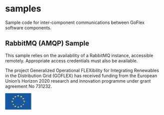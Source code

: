 # samples
Sample code for inter-component communications between GoFlex software components.


## RabbitMQ (AMQP) Sample
This sample relies on the availability of a RabbitMQ instance, accessible remotely. Appropriate access credentials must also be available.


The project Generalized Operational FLEXibility for Integrating Renewables in the Distribution Grid (GOFLEX) has received funding from the European Union’s Horizon 2020 research and innovation programme under grant agreement No 731232.

![HorizonH2020](/images/EU.png)
